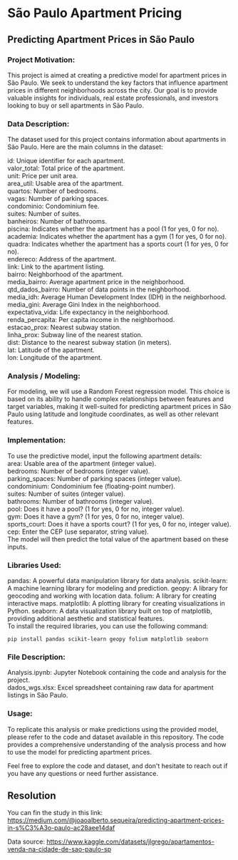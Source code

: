 # São Paulo Apartment Pricing

## Predicting Apartment Prices in São Paulo

### Project Motivation:
This project is aimed at creating a predictive model for apartment prices in São Paulo. We seek to understand the key factors that influence apartment prices in different neighborhoods across the city. Our goal is to provide valuable insights for individuals, real estate professionals, and investors looking to buy or sell apartments in São Paulo.

### Data Description:
The dataset used for this project contains information about apartments in São Paulo. Here are the main columns in the dataset:

id: Unique identifier for each apartment. <br>
valor_total: Total price of the apartment.<br>
unit: Price per unit area.<br>
area_util: Usable area of the apartment.<br>
quartos: Number of bedrooms.<br>
vagas: Number of parking spaces.<br>
condominio: Condominium fee.<br>
suites: Number of suites.<br>
banheiros: Number of bathrooms.<br>
piscina: Indicates whether the apartment has a pool (1 for yes, 0 for no).<br>
academia: Indicates whether the apartment has a gym (1 for yes, 0 for no).<br>
quadra: Indicates whether the apartment has a sports court (1 for yes, 0 for no).<br>
endereco: Address of the apartment.<br>
link: Link to the apartment listing.<br>
bairro: Neighborhood of the apartment.<br>
media_bairro: Average apartment price in the neighborhood.<br>
qtd_dados_bairro: Number of data points in the neighborhood.<br>
media_idh: Average Human Development Index (IDH) in the neighborhood.<br>
media_gini: Average Gini Index in the neighborhood.<br>
expectativa_vida: Life expectancy in the neighborhood.<br>
renda_percapita: Per capita income in the neighborhood.<br>
estacao_prox: Nearest subway station.<br>
linha_prox: Subway line of the nearest station.<br>
dist: Distance to the nearest subway station (in meters).<br>
lat: Latitude of the apartment.<br>
lon: Longitude of the apartment.<br>


### Analysis / Modeling:

For modeling, we will use a Random Forest regression model. This choice is based on its ability to handle complex relationships between features and target variables, making it well-suited for predicting apartment prices in São Paulo using latitude and longitude coordinates, as well as other relevant features.

### Implementation:
To use the predictive model, input the following apartment details:
<br>
area: Usable area of the apartment (integer value).<br>
bedrooms: Number of bedrooms (integer value).<br>
parking_spaces: Number of parking spaces (integer value).<br>
condominium: Condominium fee (floating-point number).<br>
suites: Number of suites (integer value).<br>
bathrooms: Number of bathrooms (integer value).<br>
pool: Does it have a pool? (1 for yes, 0 for no, integer value).<br>
gym: Does it have a gym? (1 for yes, 0 for no, integer value).<br>
sports_court: Does it have a sports court? (1 for yes, 0 for no, integer value).<br>
cep: Enter the CEP (use separator, string value).<br>
The model will then predict the total value of the apartment based on these inputs.<br>

### Libraries Used:
pandas: A powerful data manipulation library for data analysis.
scikit-learn: A machine learning library for modeling and prediction.
geopy: A library for geocoding and working with location data.
folium: A library for creating interactive maps.
matplotlib: A plotting library for creating visualizations in Python.
seaborn: A data visualization library built on top of matplotlib, providing additional aesthetic and statistical features.
<br>
To install the required libraries, you can use the following command:

```
pip install pandas scikit-learn geopy folium matplotlib seaborn
```

### File Description:
Analysis.ipynb: Jupyter Notebook containing the code and analysis for the project.<br>
dados_wgs.xlsx: Excel spreadsheet containing raw data for apartment listings in São Paulo.


### Usage:
To replicate this analysis or make predictions using the provided model, please refer to the code and dataset available in this repository. The code provides a comprehensive understanding of the analysis process and how to use the model for predicting apartment prices.

Feel free to explore the code and dataset, and don't hesitate to reach out if you have any questions or need further assistance.

## Resolution

You can fin the study in this link: https://medium.com/@joaoalberto.sequeira/predicting-apartment-prices-in-s%C3%A3o-paulo-ac28aee14daf

Data source: https://www.kaggle.com/datasets/jlgrego/apartamentos-venda-na-cidade-de-sao-paulo-sp